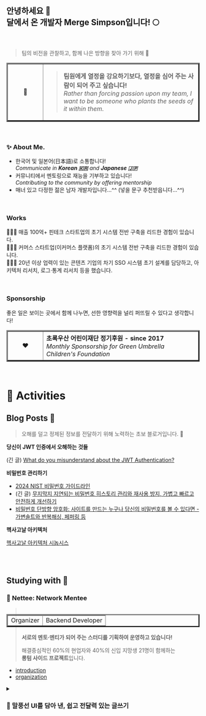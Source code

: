 <!-- HTML preferred -->

## 안녕하세요 👋<br />달에서 온 개발자 Merge Simpson입니다! 🌕

<!--
<h1 align="left"> 🪧 Profile </h1>
-->

<br />

> 팀의 비전을 관찰하고, 함께 나은 방향을 찾아 가기 위해 👀

<div width="1000px" align="left">
  <table border="3">
    <tr>
      <td width="75" align="center">🚀</td>
      <td height="75">
        <blockquote>
          <strong>팀원에게 열정을 강요하기보다, 열정을 심어 주는 사람이 되어 주고 싶습니다!<br /></strong>
          <em>Rather than forcing passion upon my team, I want to be someone who plants the seeds of it within them.</em>
        </blockquote>
      </td>
    </tr>
  </table>
</div>

<br />

### ✨ About Me.

- 한국어 및 일본어(日本語)로 소통합니다!  
  _Communicate in **Korean 🇰🇷** and **Japanese 🇯🇵**_  
- 커뮤니티에서 멘토링으로 재능을 기부하고 있습니다!  
  _Contributing to the community by offering mentorship_  
- 매너 있고 다정한 젊은 남자 개발자입니다...^^ (넣을 문구 추천받읍니다...^^)

<br />

### Works

🧑🏻‍💻 매출 100억+ 핀테크 스타트업의 초기 시스템 전반 구축을 리드한 경험이 있습니다.  
🧑🏻‍💻 커머스 스타트업(이커머스 플랫폼)의 초기 시스템 전반 구축을 리드한 경험이 있습니다.  
🧑🏻‍💻 20년 이상 업력이 있는 콘텐츠 기업의 차기 SSO 시스템 초기 설계를 담당하고, 아키텍처 리서치, 로그·통계 리서치 등을 했습니다.  

<!-- 바이올린소나타 님: 안 좋게 보이기보단, 조금 더 구체적으로 알고 싶다. -->

<br />

### Sponsorship

좋은 일은 보이는 곳에서 함께 나누면, 선한 영향력을 널리 퍼뜨릴 수 있다고 생각합니다!  

<table border="3">
  <tr height="75">
    <td width="75" align="center">❤️</td>
    <td>
        <strong>초록우산 어린이재단 정기후원 - since 2017<br /></strong>
        <em>Monthly Sponsorship for Green Umbrella Children's Foundation</em>
    </td>
  </tr>
</table>

<br />

<!--
**merge-simpson/merge-simpson** is a ✨ _special_ ✨ repository because its `README.md` (this file) appears on your GitHub profile.

Here are some ideas to get you started:

- 🔭 I’m currently working on ...
- 🌱 I’m currently learning ...
- 👯 I’m looking to collaborate on ...
- 🤔 I’m looking for help with ...
- 💬 Ask me about ...
- 📫 How to reach me: ...
- 😄 Pronouns: ...
- ⚡ Fun fact: ...
-->

# 🚀 Activities

## Blog Posts 💬

> 오해를 덜고 정제된 정보를 전달하기 위해 노력하는 초보 블로거입니다. 🌱
<!--
<a href="https://blog.letsdev.me/password-history-kor">
  <img width="399" align="right" alt="Password History. Recent 100 passwords prevented. 최근 사용한 비밀번호 100개 재사용 방지" src="https://github.com/user-attachments/assets/5801647d-e96d-42dc-af5d-acb4a886e74c" />
</a>
-->
<!--
### 🇰🇷 Korean
-->

**당신이 JWT 인증에서 오해하는 것들**

(긴 글) [What do you misunderstand about the JWT Authentication?](https://blog.letsdev.me/concept-jwt-authentication-1-kor)

**비밀번호 관리하기**

- [2024 NIST 비밀번호 가이드라인](https://blog.letsdev.me/nist-password-guidelines-2024-kor)
- (긴 글) [무지막지 지연되는 비밀번호 히스토리 관리와 재사용 방지, 가볍고 빠르고 안전하게 개선하기](https://blog.letsdev.me/password-history-kor)
- [비밀번호 단방향 암호화: 사이트를 만드는 누구나 당신의 비밀번호를 볼 수 있다면 - 가변솔트와 반복해싱, 페퍼링 등](https://blog.letsdev.me/password-encryption-concept-kor)

**헥사고날 아키텍처**

[헥사고날 아키텍처 시놉시스](https://blog.letsdev.me/hexagonal-architecture-synopsis-kor)

<br />
<br />

## Studying with 🔭

### 🌸 Nettee: Network Mentee

<table align="right" border="3"> <tr></tr>
  <tr>
    <td>Organizer</td>
    <td>Backend Developer</td>
  </tr>
</table>

> **서로의 멘토·멘티가 되어 주는 스터디를 기획하여 운영하고 있습니다!**  
> 
> 해결중심적인 60%의 현업자와 40%의 신입 지망생 21명이 함께하는  
> **롱텀 사이드 프로젝트**입니다.  

- [introduction](https://nettee.notion.site/introduction)
- [organization](https://github.com/nettee-space)

<details>
  <summary><h3>💬 말풍선 UI를 담아 낸, 쉽고 전달력 있는 글쓰기</h3></summary>


<a href="https://nettee.notion.site/introduction">
  <img width="340" alt="" align="left" src="https://file.notion.so/f/f/f2636925-e81c-435b-900d-85ba6696597a/b84a6858-e2e1-4555-8c2a-37e4ccad815f/%E1%84%87%E1%85%A2%E1%86%A8%E1%84%8C%E1%85%A9%E1%86%BC%E1%84%8B%E1%85%AF%E1%86%AB%E1%84%8B%E1%85%B4-nettee-%E1%84%8E%E1%85%AE%E1%84%8E%E1%85%A5%E1%86%AB-q60.avif?table=block&id=18701973-b23a-8081-95a5-e5dcc9fbf3b6&spaceId=f2636925-e81c-435b-900d-85ba6696597a&expirationTimestamp=1738022400000&signature=L6U4wGhst61x0E1ABwHsqjf00rXwXM19iqsNTmm8HHc" />
</a>

<table border="3">
  <tr>
    <td width="470">
      <div>
        <strong>💭 Blog = Web + Log, 그 다음 세대</strong>
        <p><blockquote>일상의 조각 모음과 전문적인 정보 공유까지.<br />블로그는 어원인 Web + Log, 그 이상의 정보 공유로 사용되어 왔습니다.</blockquote></p>
        <p><strong>🤔 하지만 전달력 있는 글을 쓰는 것은 어려운 일인데요.</strong></p>
        <span>우리 "Nettee"는 누구나 더 쉽고 정확하게 정보를 전달할 수 있는 구조를 생각했습니다!</span>
      </div>
    </td>
  </tr>
</table>

<table border="3">
  <tr>
    <td width="470">
      <div>
        <strong>✏️ 쉽게 시작하는 좋은 습관</strong>
        <p><blockquote>꾸준한 글쓰기는 쉬운 글쓰기에서 시작됩니다.</blockquote></p>
        <i>"오늘도 많은 사람들이 글쓰기를 결심하지만, 막상 마침표를 찍기도 전에 포기하고 맙니다."</i>
        <br />
        <i>"답답한 줄글은 이제 그만! 글쓰기는 쉬워야 합니다."</i>
      </div>
    </td>
  </tr>
  <tr border="3"><td border="3"> Nettee는 이런 분들을 위해 채팅형 UI를 포함해, 쉽고 자연스러운 글쓰기를 지원합니다!</td></tr>
  <tr>
    <td>
      <div>
        <p>Nettee가 만드는 블로그에서, 말풍선 UI를 통해 기존의 줄글 형식에서 벗어나 양방향 소통형 글쓰기를 경험할 수 있습니다.</p>
        <p><strong>결국, 더 짧은 시간에 생동감 있는 글을 작성할 수 있습니다!</strong></p>
      </div>
    </td>
  </tr>
</table>

See: https://nettee.notion.site/introduction

✅ **빠르고 안전한 Draft 설계하기**
✅ **작성자가 참여하는 이미지 최적화**
✅ **한층 한층 단단한 인증**
✅ **프론트엔드와 협업하는 빠른 업데이트, 빠른 조회**
✅ **지속 가능한 협업을 지향하기**
✅ **실력차가 있더라도 서로 탓하기보다 부족한 부분을 채워 줄 수 있는 환경을 제공하고 싶습니다!**

---

<!--
</details>

<details>
  <summary><h3>협업으로 만들어 가는 단계적인 아키텍처 리서치 레포지터리</h3></summary>

다음처럼 세 단계 레포지터리를 ... 리서치

1. Layered Architecture (Simple CRUD)
2. Hexagonal Architecture (Team works)
3. Multimodule Project with Hexagonal Architecture (Team works)

주요 이슈

- [이슈: Domain BoardStatus와 JPA Entity BoardStatus를 서로 나누어야 합니까?](https://github.com/nettee-space/backend-sample-hexagonal-simple-crud/issues/22#issuecomment-2582121840)
  
</details>
-->
기섭닷콤(github.com) 프로필은 공사 중입니다...^^
